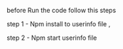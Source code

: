 before Run the code follow this steps

 step 1 - Npm install to userinfo file ,

 step 2 - Npm start userinfo file